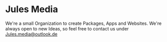 # Jules Media

We're a small Organization to create Packages, Apps and Websites.
We're always open to new Ideas, so feel free to contact us under Jules.media@outlook.de
